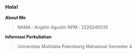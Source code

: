 ### Hola!

**About Me**
> NAMA : Angelin Agustin
> NPM : 2226240035

**Informasi Perkuliahan**
>Universitas Multidata Palembang
>Mahasiswi Semester 4

